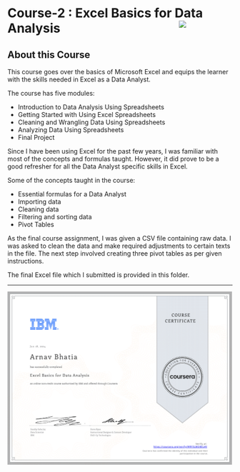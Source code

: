 # Course-2 : Excel Basics for Data Analysis <img src="https://raw.githubusercontent.com/roshangrewal/IBM-Data-Science-Professional-Certification/master/IBM-Banner.png" align="right" width="120" />

## About this Course
This course goes over the basics of Microsoft Excel and equips the learner with the skills needed in Excel as a Data Analyst.

The course has five modules:
-	Introduction to Data Analysis Using Spreadsheets
-	Getting Started with Using Excel Spreadsheets
-	Cleaning and Wrangling Data Using Spreadsheets
-	Analyzing Data Using Spreadsheets
-	Final Project
  
Since I have been using Excel for the past few years, I was familiar with most of the concepts and formulas taught. However, it did prove to be a good refresher for all the Data Analyst specific skills in Excel.

Some of the concepts taught in the course:
-	Essential formulas for a Data Analyst
-	Importing data
-	Cleaning data
-	Filtering and sorting data
-	Pivot Tables
  
As the final course assignment, I was given a CSV file containing raw data. I was asked to clean the data and make required adjustments to certain texts in the file. The next step involved creating three pivot tables as per given instructions. 

The final Excel file which I submitted is provided in this folder.



---

<p align="center">
<img src="/Course-2 : Excel Basics for Data Analysis/IBM_ExcelBasics_Certificate.png" >

